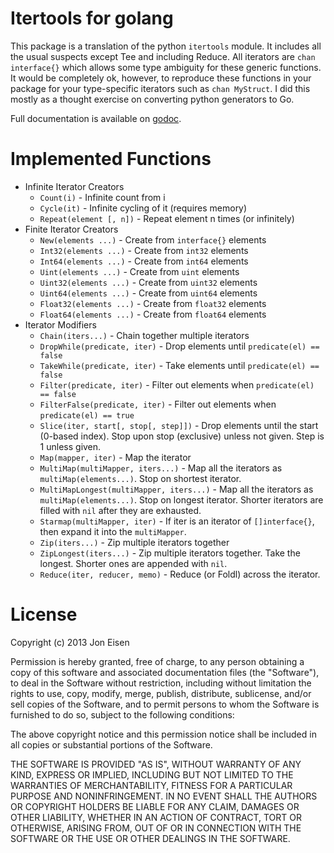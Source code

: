 # Itertools for golang

This package is a translation of the python `itertools` module. It includes all the usual suspects except Tee and including Reduce. All iterators are `chan interface{}` which allows some type ambiguity for these generic functions. It would be completely ok, however, to reproduce these functions in your package for your type-specific iterators such as `chan MyStruct`. I did this mostly as a thought exercise on converting python generators to Go.

Full documentation is available on [godoc](http://godoc.org/github.com/yanatan16/itertools).

# Implemented Functions

- Infinite Iterator Creators
    - `Count(i)` - Infinite count from i
    - `Cycle(it)` - Infinite cycling of it (requires memory)
    - `Repeat(element [, n])` - Repeat element n times (or infinitely)
- Finite Iterator Creators
    - `New(elements ...)` - Create from `interface{}` elements
    - `Int32(elements ...)` - Create from `int32` elements
    - `Int64(elements ...)` - Create from `int64` elements
    - `Uint(elements ...)` - Create from `uint` elements
    - `Uint32(elements ...)` - Create from `uint32` elements
    - `Uint64(elements ...)` - Create from `uint64` elements
    - `Float32(elements ...)` - Create from `float32` elements
    - `Float64(elements ...)` - Create from `float64` elements
- Iterator Modifiers
    - `Chain(iters...)` - Chain together multiple iterators
    - `DropWhile(predicate, iter)` - Drop elements until `predicate(el) == false`
    - `TakeWhile(predicate, iter)` - Take elements until `predicate(el) == false`
    - `Filter(predicate, iter)` - Filter out elements when `predicate(el) == false`
    - `FilterFalse(predicate, iter)` - Filter out elements when `predicate(el) == true`
    - `Slice(iter, start[, stop[, step]])` - Drop elements until the start (0-based index). Stop upon stop (exclusive) unless not given. Step is 1 unless given.
    - `Map(mapper, iter)` - Map the iterator
    - `MultiMap(multiMapper, iters...)` - Map all the iterators as `multiMap(elements...)`. Stop on shortest iterator.
    - `MultiMapLongest(multiMapper, iters...)` - Map all the iterators as `multiMap(elements...)`. Stop on longest iterator. Shorter iterators are filled with `nil` after they are exhausted.
    - `Starmap(multiMapper, iter)` - If iter is an iterator of `[]interface{}`, then expand it into the `multiMapper`.
    - `Zip(iters...)` - Zip multiple iterators together
    - `ZipLongest(iters...)` - Zip multiple iterators together. Take the longest. Shorter ones are appended with `nil`.
    - `Reduce(iter, reducer, memo)` - Reduce (or Foldl) across the iterator.

# License

Copyright (c) 2013 Jon Eisen

Permission is hereby granted, free of charge, to any person obtaining a copy
of this software and associated documentation files (the "Software"), to deal
in the Software without restriction, including without limitation the rights
to use, copy, modify, merge, publish, distribute, sublicense, and/or sell
copies of the Software, and to permit persons to whom the Software is
furnished to do so, subject to the following conditions:

The above copyright notice and this permission notice shall be included in
all copies or substantial portions of the Software.

THE SOFTWARE IS PROVIDED "AS IS", WITHOUT WARRANTY OF ANY KIND, EXPRESS OR
IMPLIED, INCLUDING BUT NOT LIMITED TO THE WARRANTIES OF MERCHANTABILITY,
FITNESS FOR A PARTICULAR PURPOSE AND NONINFRINGEMENT. IN NO EVENT SHALL THE
AUTHORS OR COPYRIGHT HOLDERS BE LIABLE FOR ANY CLAIM, DAMAGES OR OTHER
LIABILITY, WHETHER IN AN ACTION OF CONTRACT, TORT OR OTHERWISE, ARISING FROM,
OUT OF OR IN CONNECTION WITH THE SOFTWARE OR THE USE OR OTHER DEALINGS IN
THE SOFTWARE.
